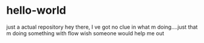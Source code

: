 # hello-world
just a actual repository 
hey there,
I ve got no clue in what m doing....just that m doing something with flow
wish someone would help me out

